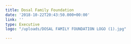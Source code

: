 ```yaml
---
title: Dosal Family Foundation
date: '2018-10-22T20:43:50.000+00:00'
link: ''
type: Executive
logo: "/uploads/DOSAL FAMILY FOUNDATION LOGO (1).jpg"

---
```

